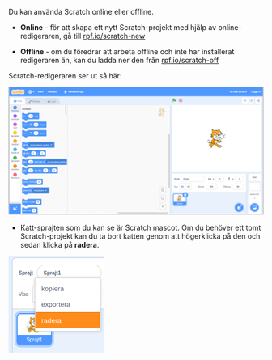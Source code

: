 Du kan använda Scratch online eller offline.

+ **Online** - för att skapa ett nytt Scratch-projekt med hjälp av online-redigeraren, gå till <a href="https://rpf.io/scratch-new" target="_blank">rpf.io/scratch-new</a>

+ **Offline** - om du föredrar att arbeta offline och inte har installerat redigeraren än, kan du ladda ner den från <a href="https://rpf.io/scratch-off" target="_blank">rpf.io/scratch-off</a>

Scratch-redigeraren ser ut så här:

![skärmdump](images/scratch-editor.png)

+ Katt-sprajten som du kan se är Scratch mascot. Om du behöver ett tomt Scratch-projekt kan du ta bort katten genom att högerklicka på den och sedan klicka på **radera**.

![skärmdump](images/delete.png)